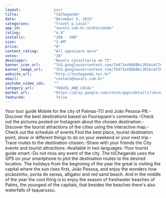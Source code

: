```yaml
---
layout:               post
title:                "tôChegando"
date:                 "December 5, 2015"
categories:           "Travel & Local"
app_id:               "nuvols.com.br.minhacidade"
rating:               "4.9"
installs:             "100 - 500"
size:                 "3.8M"
price:                "0"
content_rating:       "All agesLearn more"
votes:                "18"
developer:            "Nuvols Consultoria em TI"
banner_icon_url:      "lh3.googleusercontent.com/7hd71eV0Q6BKcJR16cm7I6k4UGfYwJe6Z52JRYyjX9b3hCPfjNzAOauinptIjpcO2UcA=w300"
banner_image_url:     "lh3.googleusercontent.com/7hd71eV0Q6BKcJR16cm7I6k4UGfYwJe6Z52JRYyjX9b3hCPfjNzAOauinptIjpcO2UcA=w300"
website_url:          "http://tochegando.tur.br"
email:                "contato@nuvols.com.br"
youtube_video_ids:    ""
category_url:         "TRAVEL_AND_LOCAL"
market_url:           "https://play.google.com/store/apps/details?id=nuvols.com.br.minhacidade&hl=en"
featured:              false
---
```

Your tour guide Mobile for the city of Palmas-TO and João Pessoa-PB.-Discover the best destinations based on Foursquare's comments.-Check out the pictures posted on Instagram about the chosen destination.-Discover the tourist attractions of the cities using the interactive map.-Check out the schedule of events.Find the best place, tourist destination point, show or different things to do on your weekend or your next trip.-Trace routes to the destination chosen.-Share with your friends the City events and tourist attractions.-Available in two languages.-Your tourist guide smart.-Do not miss any event of the city.
The tôChegando uses the GPS on your smartphone to plot the destination routes to the desired location.
The holidays from the beginning of the year the great is visiting the capital where the sun rises first, João Pessoa, and enjoy the wonders how picãozinho, ponta do seixas, alligator and red sand beach. And in the middle of the year the cool thing is to enjoy the season of freshwater beaches of Palms, the youngest of the capitals, that besides the beaches there's also waterfalls of taquarussu.
  
